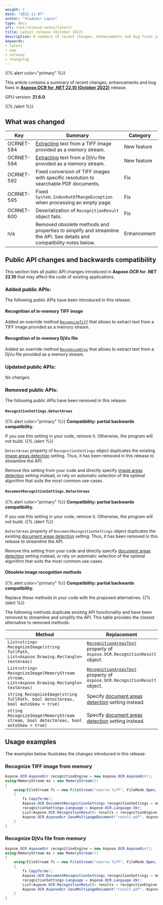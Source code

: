 ```yaml
---
weight: 1
date: "2022-11-07"
author: "Vladimir Lapin"
type: docs
url: /net/release-notes/latest/
title: Latest release (October 2022)
description: A summary of recent changes, enhancements and bug fixes in Aspose.OCR for .NET 22.10 (October 2022) release.
keywords:
- latest
- new
- release
- changelog
---
```


{{% alert color="primary" %}}

This article contains a summary of recent changes, enhancements and bug fixes in [**Aspose.OCR for .NET 22.10 (October 2022)**](https://www.nuget.org/packages/Aspose.OCR/22.10.0) release.

GPU version: **21.6.0**

{{% /alert %}}

## What was changed

Key | Summary | Category
--- | ------- | --------
OCRNET-584 | [Extracting](/ocr/net/recognition/tiff/) text from a TIFF image provided as a memory stream. | New feature
OCRNET-584 | [Extracting](/ocr/net/recognition/djvu/) text from a DjVu file provided as a memory stream. | New feature
OCRNET-592 | Fixed conversion of TIFF images with specific resolution to searchable PDF documents. | Fix
OCRNET-595 | Fixed `System.IndexOutOfRangeException` when processing an empty page. | Fix
OCRNET-600 | Deserialization of `RecognitionResult` object fails. | Fix
n/a | Removed obsolete methods and properties to simplify and streamline the API. See details and compatibility notes below. | Enhancement

## Public API changes and backwards compatibility

This section lists all public API changes introduced in **Aspose.OCR for .NET 22.10** that may affect the code of existing applications.

### Added public APIs:

The following public APIs have been introduced in this release:

#### Recognition of in-memory TIFF image

Added an override method [`RecognizeTiff`](https://reference.aspose.com/ocr/net/aspose.ocr/asposeocr/recognizetiff/#recognizetiff) that allows to extract text from a TIFF image provided as a memory stream.

#### Recognition of in-memory DjVu file

Added an override method [`RecognizeDjvu`](https://reference.aspose.com/ocr/net/aspose.ocr/asposeocr/recognizedjvu/#recognizedjvu) that allows to extract text from a DjVu file provided as a memory stream.

### Updated public APIs:

_No changes._

### Removed public APIs:

The following public APIs have been removed in this release:

#### `RecognitionSettings.DetectAreas`

{{% alert color="primary" %}}
**Compatibility: partial backwards compatibility.**

If you use this setting in your code, remove it. Otherwise, the program will not build.
{{% /alert %}}

`DetectAreas` property of `RecognitionSettings` object duplicates the existing [image areas detection](/ocr/net/areas-detection/) setting. Thus, it has been removed in this release to streamline the API.

Remove this setting from your code and directly specify [image areas detection](/ocr/net/areas-detection/) setting instead, or rely on automatic selection of the optimal algorithm that suits the most common use cases.

#### `DocumentRecognitionSettings.DetectAreas`

{{% alert color="primary" %}}
**Compatibility: partial backwards compatibility.**

If you use this setting in your code, remove it. Otherwise, the program will not build.
{{% /alert %}}

`DetectAreas` property of `DocumentRecognitionSettings` object duplicates the existing [document areas detection](/ocr/net/areas-detection/) setting. Thus, it has been removed in this release to streamline the API.

Remove this setting from your code and directly specify [document areas detection](/ocr/net/areas-detection/) setting instead, or rely on automatic selection of the optimal algorithm that suits the most common use cases.

#### Obsolete image recognition methods

{{% alert color="primary" %}}
**Compatibility: partial backwards compatibility.**

Replace these methods in your code with the proposed alternatives.
{{% /alert %}}

The following methods duplicate existing API functionality and have been removed to streamline and simplify the API. This table provides the closest alternative to removed methods:

Method | Replacement
------ | -----------
`List<string> RecognizeImage(string fullPath, List<Aspose.Drawing.Rectangle> textAreas)` | [`RecognitionAreasText`](https://reference.aspose.com/ocr/net/aspose.ocr/recognitionresult/recognitionareastext/) property of `Aspose.OCR.RecognitionResult` object.
`List<string> RecognizeImage(MemoryStream stream, List<Aspose.Drawing.Rectangle> textAreas)` | [`RecognitionAreasText`](https://reference.aspose.com/ocr/net/aspose.ocr/recognitionresult/recognitionareastext/) property of `Aspose.OCR.RecognitionResult` object.
`string RecognizeImage(string fullPath, bool detectAreas, bool autoSkew = true)` | Specify [document areas detection](/ocr/net/areas-detection/) setting instead.
`string RecognizeImage(MemoryStream stream, bool detectAreas, bool autoSkew = true)` | Specify [document areas detection](/ocr/net/areas-detection/) setting instead.

## Usage examples

The examples below illustrates the changes introduced in this release:

### Recognize TIFF image from memory

```csharp
Aspose.OCR.AsposeOcr recognitionEngine = new Aspose.OCR.AsposeOcr();
using(MemoryStream ms = new MemoryStream())
{
	using(FileStream fs = new FileStream("source.tiff", FileMode.Open, FileAccess.Read))
	{
		fs.CopyTo(ms);
		Aspose.OCR.DocumentRecognitionSettings recognitionSettings = new Aspose.OCR.DocumentRecognitionSettings();
		recognitionSettings.Language = Aspose.OCR.Language.Ukr;
		List<Aspose.OCR.RecognitionResult> results = recognitionEngine.RecognizeTiff(ms, recognitionSettings);
		Aspose.OCR.AsposeOcr.SaveMultipageDocument("result.pdf", Aspose.OCR.SaveFormat.Pdf, results);
	}
}
```

### Recognize DjVu file from memory

```csharp
Aspose.OCR.AsposeOcr recognitionEngine = new Aspose.OCR.AsposeOcr();
using(MemoryStream ms = new MemoryStream())
{
	using(FileStream fs = new FileStream("source.tiff", FileMode.Open, FileAccess.Read))
	{
		fs.CopyTo(ms);
		Aspose.OCR.DocumentRecognitionSettings recognitionSettings = new Aspose.OCR.DocumentRecognitionSettings();
		recognitionSettings.Language = Aspose.OCR.Language.Ukr;
		List<Aspose.OCR.RecognitionResult> results = recognitionEngine.RecognizeDjvu(ms, recognitionSettings);
		Aspose.OCR.AsposeOcr.SaveMultipageDocument("result.pdf", Aspose.OCR.SaveFormat.Pdf, results);
	}
}
```
